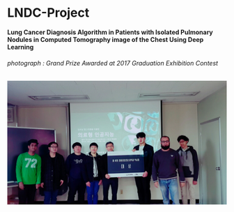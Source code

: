 # LNDC-Project

**Lung Cancer Diagnosis Algorithm in Patients with Isolated Pulmonary Nodules in Computed Tomography image of the Chest Using Deep Learning**

###### photograph : Grand Prize Awarded at 2017 Graduation Exhibition Contest
![](./images/171116.jpg)

